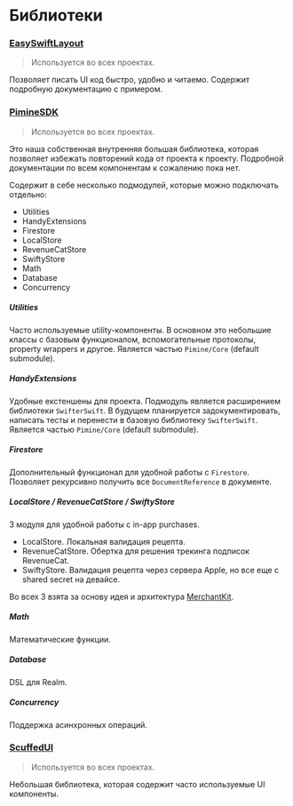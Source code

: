 # Библиотеки

### [EasySwiftLayout](https://github.com/pimine/EasySwiftLayout)

> Используется во всех проектах.

Позволяет писать UI код быстро, удобно и читаемо. Содержит подробную документацию с примером.

### [PimineSDK](https://github.com/pimine/PimineSDK)
> Используется во всех проектах.

Это наша собственная внутренняя большая библиотека, которая позволяет избежать повторений кода от проекта к проекту. Подробной документации по всем компонентам к сожалению пока нет.

Содержит в себе несколько подмодулей, которые можно подключать отдельно:
- Utilities
- HandyExtensions
- Firestore
- LocalStore
- RevenueCatStore
- SwiftyStore
- Math
- Database
- Concurrency

##### Utilities
Часто используемые utility-компоненты. В основном это небольшие классы с базовым функционалом, вспомогательные протоколы, property wrappers и другое. Является частью `Pimine/Core` (default submodule).

##### HandyExtensions
Удобные екстеншены для проекта. Подмодуль является расширением библиотеки `SwifterSwift`. В будущем планируется задокументировать, написать тесты и перенести в базовую библиотеку `SwifterSwift`. Является частью `Pimine/Core` (default submodule).

##### Firestore
Дополнительный функционал для удобной работы с `Firestore`. Позволяет рекурсивно получить все  `DocumentReference` в документе.

##### LocalStore / RevenueCatStore / SwiftyStore
3 модуля для удобной работы с in-app purchases.
- LocalStore. Локальная валидация рецепта.
- RevenueCatStore. Обертка для решения трекинга подписок RevenueCat.
- SwiftyStore. Валидация рецепта через сервера Apple, но все еще с shared secret на девайсе.

Во всех 3 взята за основу идея и архитектура [MerchantKit](https://github.com/benjaminmayo/merchantkit).

##### Math
Математические функции.

##### Database
DSL для Realm. 

##### Concurrency
Поддержка асинхронных операций.

### [ScuffedUI](https://github.com/pimine/ScuffedUI)
> Используется во всех проектах.

Небольшая библиотека, которая содержит часто используемые UI компоненты.
